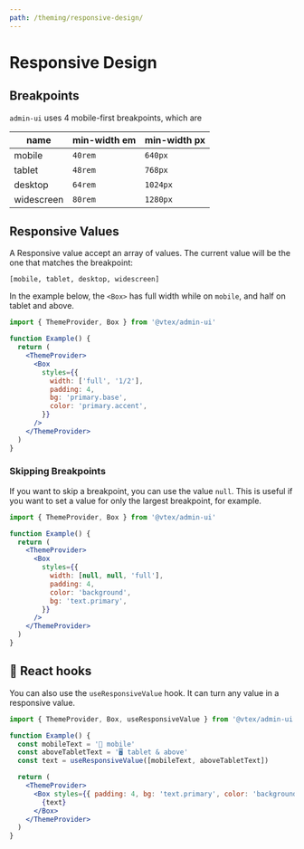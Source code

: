 ```yaml
---
path: /theming/responsive-design/
---
```


# Responsive Design

## Breakpoints

`admin-ui` uses 4 mobile-first breakpoints, which are

| name       | min-width em | min-width px |
| ---------- | ------------ | ------------ |
| mobile     | `40rem`      | `640px`      |
| tablet     | `48rem`      | `768px`      |
| desktop    | `64rem`      | `1024px`     |
| widescreen | `80rem`      | `1280px`     |

## Responsive Values

A Responsive value accept an array of values. The current value will be the one that matches the breakpoint:

```static
[mobile, tablet, desktop, widescreen]
```

In the example below, the `<Box>` has full width while on `mobile`, and half on tablet and above.

```jsx
import { ThemeProvider, Box } from '@vtex/admin-ui'

function Example() {
  return (
    <ThemeProvider>
      <Box
        styles={{
          width: ['full', '1/2'],
          padding: 4,
          bg: 'primary.base',
          color: 'primary.accent',
        }}
      />
    </ThemeProvider>
  )
}
```

### Skipping Breakpoints

If you want to skip a breakpoint, you can use the value `null`. This is useful if you want to set a value for only the largest breakpoint, for example.

```jsx
import { ThemeProvider, Box } from '@vtex/admin-ui'

function Example() {
  return (
    <ThemeProvider>
      <Box
        styles={{
          width: [null, null, 'full'],
          padding: 4,
          color: 'background',
          bg: 'text.primary',
        }}
      />
    </ThemeProvider>
  )
}
```

## 🎣 React hooks

You can also use the `useResponsiveValue` hook. It can turn any value in a responsive value.

```jsx
import { ThemeProvider, Box, useResponsiveValue } from '@vtex/admin-ui'

function Example() {
  const mobileText = '📱 mobile'
  const aboveTabletText = '🖥 tablet & above'
  const text = useResponsiveValue([mobileText, aboveTabletText])

  return (
    <ThemeProvider>
      <Box styles={{ padding: 4, bg: 'text.primary', color: 'background' }}>
        {text}
      </Box>
    </ThemeProvider>
  )
}
```
